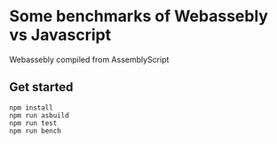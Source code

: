 # Some benchmarks of Webassebly vs Javascript

Webassebly compiled from AssemblyScript

## Get started
```
npm install
npm run asbuild
npm run test
npm run bench
